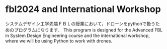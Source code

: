# fbl2024 and International Workshop

システムデザイン工学先端ＦＢＬの授業において，ドローンをpythonで扱うためのプログラムになります．
This program is designed for the Advanced FBL in System Design Engineering course and the international workshop, where we will be using Python to work with drones.
